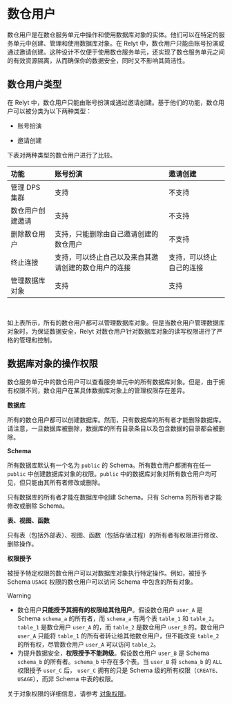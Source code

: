 # 数仓用户

数仓用户是在数仓服务单元中操作和使用数据库对象的实体。他们可以在特定的服务单元中创建、管理和使用数据库对象。在 Relyt 中，数仓用户只能由账号扮演或通过邀请创建。这种设计不仅便于使用数仓服务单元，还实现了数仓服务单元之间的有效资源隔离，从而确保你的数据安全，同时又不影响其简洁性。

## 数仓用户类型

在 Relyt 中，数仓用户只能由账号扮演或通过邀请创建。基于他们的功能，数仓用户可以被分类为以下两种类型：

- 账号扮演

- 邀请创建

下表对两种类型的数仓用户进行了比较。

| 功能 | 账号扮演 | 邀请创建 |
| :- | :- | :- |
| 管理 DPS 集群 | 支持 | 不支持 |
| 数仓用户创建邀请 | 支持 | 不支持 |
| 删除数仓用户 | 支持，只能删除由自己邀请创建的数仓用户 | 不支持 |
| 终止连接 | 支持，可以终止自己以及来自其邀请创建的数仓用户的连接 | 支持，可以终止自己的连接 |
| 管理数据库对象 | 支持 | 支持 |

<br/>

如上表所示，所有的数仓用户都可以管理数据库对象。但是当数仓用户管理数据库对象时，为保证数据安全，Relyt 对数仓用户针对数据库对象的读写权限进行了严格的管理和控制。

## 数据库对象的操作权限

数仓服务单元中的数仓用户可以查看服务单元中的所有数据库对象。但是，由于拥有权限不同，数仓用户在某具体数据库对象上的管理权限存在差异。

**数据库**

所有的数仓用户都可以创建数据库。然而，只有数据库的所有者才能删除数据库。请注意，一旦数据库被删除，数据库的所有目录条目以及包含数据的目录都会被删除。

**Schema**

所有数据库默认有一个名为 `public` 的 Schema。所有数仓用户都拥有在任一 `public` 中创建数据库对象的权限。`public` 中的数据库对象对所有数仓用户均可见，但只能由其所有者修改或删除。

只有数据库的所有者才能在数据库中创建 Schema。只有 Schema 的所有者才能修改或删除 Schema。


**表、视图、函数**

只有表（包括外部表）、视图、函数（包括存储过程）的所有者有权限进行修改、删除操作。


**权限授予**

被授予特定权限的数仓用户可以对数据库对象执行特定操作。例如，被授予 Schema `USAGE` 权限的数仓用户可以访问 Schema 中包含的所有对象。

> [!WARNING]  
>
> - 数仓用户**只能授予其拥有的权限给其他用户**。假设数仓用户 `user_A` 是 Schema `schema_a` 的所有者，而 `schema_a` 有两个表 `table_1` 和 `table_2`。`table_1` 是数仓用户 `user_A` 的，而 `table_2` 是数仓用户 `user_B` 的。数仓用户 `user_A` 只能将 `table_1` 的所有者转让给其他数仓用户，但不能改变 `table_2` 的所有权，尽管数仓用户 `user_A` 可以访问 `table_2`。
> - 为提升数据安全，**权限授予不能跨级**。假设数仓用户 `user_B` 是 Schema `schema_b` 的所有者。`schema_b` 中存在多个表。当 `user_B` 将 `schema_b` 的 `ALL` 权限授予 `user_C` 后， `user_C` 拥有的只是 Schema 级的所有权限（`CREATE`、`USAGE`），而非 Schema 中表的权限。



关于对象权限的详细信息，请参考 [对象权限](/relyt/guides/security/object-privileges)。
